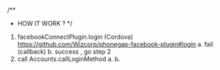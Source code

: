 /**
 * HOW IT WORK ?
 */

1. facebookConnectPlugin.login (Cordova)
https://github.com/Wizcorp/phonegap-facebook-plugin#login
	a. fail (callback)
	b. success , go step 2
2. call Accounts.callLoginMethod
    a.
    b.


